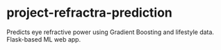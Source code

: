 # project-refractra-prediction
Predicts eye refractive power using Gradient Boosting and lifestyle data. Flask-based ML web app.
